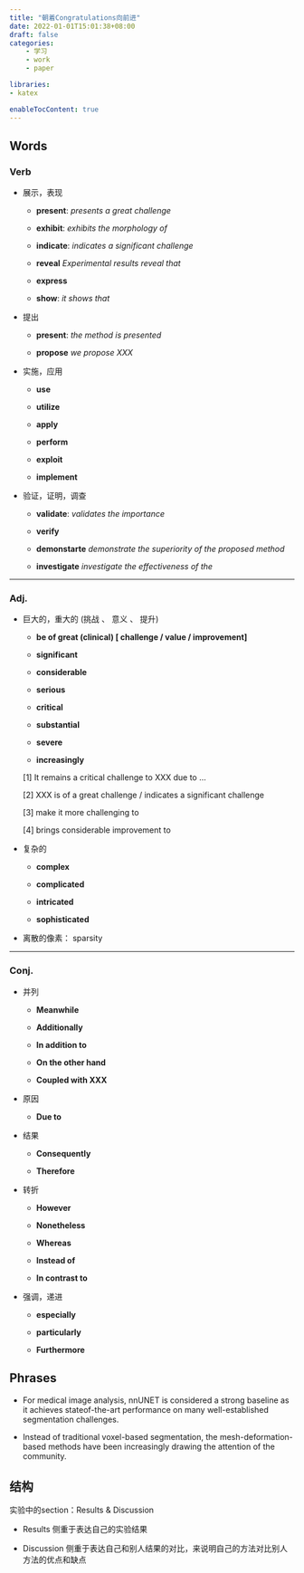 ```yaml
---
title: "朝着Congratulations向前进"
date: 2022-01-01T15:01:38+08:00
draft: false
categories:
    - 学习
    - work
    - paper

libraries:
- katex

enableTocContent: true
---
```


## Words

### Verb

- 展示，表现

    - **present**: *presents a great challenge* 

    - **exhibit**: *exhibits the morphology of*

    - **indicate**: *indicates a significant challenge*

    - **reveal** *Experimental results reveal that* 

    - **express** 

    - **show**: *it shows that*

- 提出

    - **present**: *the method is presented*

    - **propose** *we propose XXX*

- 实施，应用

    - **use**

    - **utilize**

    - **apply**

    - **perform**

    - **exploit**

    - **implement**

- 验证，证明，调查

    - **validate**: *validates the importance*

    - **verify**

    - **demonstarte** *demonstrate the superiority of the proposed method*

    - **investigate**  *investigate the effectiveness of the*


----------------------------------------------

### Adj.

- 巨大的，重大的 (挑战 、 意义 、 提升)

    - **be of great (clinical) [ challenge / value / improvement]** 

    - **significant**

    - **considerable**

    - **serious**

    - **critical**

    - **substantial**

    - **severe**

    - **increasingly**

    [1] It remains a critical challenge to XXX due to ...

    [2] XXX is of a great challenge / indicates a significant challenge

    [3] make it more challenging to 

    [4] brings considerable improvement to

- 复杂的

    - **complex**

    - **complicated**

    - **intricated**

    - **sophisticated**

- 离散的像素： sparsity



----------------------------------------------

### Conj.

- 并列

    - **Meanwhile**

    - **Additionally**

    - **In addition to**

    - **On the other hand**

    - **Coupled with XXX**

- 原因

    - **Due to**

- 结果

    - **Consequently** 

    - **Therefore**

- 转折

    - **However**

    - **Nonetheless**

    - **Whereas**

    - **Instead of**

    - **In contrast to**

- 强调，递进

    - **especially**

    - **particularly**

    - **Furthermore**


## Phrases

- For medical image analysis, nnUNET is considered a strong baseline as it achieves stateof-the-art performance on many well-established segmentation challenges.

- Instead of traditional voxel-based segmentation, the mesh-deformation-based methods have been increasingly drawing the attention of the community.

## 结构

实验中的section：Results & Discussion

- Results 侧重于表达自己的实验结果

- Discussion 侧重于表达自己和别人结果的对比，来说明自己的方法对比别人方法的优点和缺点

